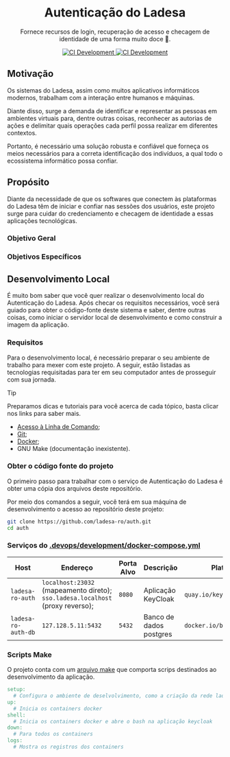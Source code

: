 
<h1 align="center">Autenticação do Ladesa</h1>

<p align="center">Fornece recursos de login, recuperação de acesso e checagem de identidade de uma forma muito doce 💝.</p>

<div align="center">
  <a href="https://github.com/ladesa-ro/auth/actions/workflows/ci.yml?query=branch%3Amain">
    <img alt="CI Development" src="https://img.shields.io/github/actions/workflow/status/ladesa-ro/auth/ci.yml?style=flat&logo=github&logoColor=white&label=development&branch=main&labelColor=18181B" />
  </a>
  
  <a href="https://github.com/ladesa-ro/auth/actions/workflows/ci.yml?query=branch%3Aproduction">
    <img alt="CI Development" src="https://img.shields.io/github/actions/workflow/status/ladesa-ro/auth/ci.yml?style=flat&logo=github&logoColor=white&label=production&branch=production&labelColor=18181B" />
  </a>
  
</div>

## Motivação

Os sistemas do Ladesa, assim como muitos aplicativos informáticos modernos, trabalham com a interação entre humanos e máquinas. 

Diante disso, surge a demanda de identificar e representar as pessoas em ambientes virtuais para, dentre outras coisas, reconhecer as autorias de ações e delimitar quais operações cada perfil possa realizar em diferentes contextos. 

Portanto, é necessário uma solução robusta e confiável que forneça os meios necessários para a correta identificação dos indivíduos, a qual todo o ecossistema informático possa confiar.

## Propósito

Diante da necessidade de que os softwares que conectem às plataformas do Ladesa têm de iniciar e confiar nas sessões dos usuários, 
este projeto surge para cuidar do credenciamento e checagem de identidade a essas aplicações tecnológicas.

### Objetivo Geral

### Objetivos Específicos

## Desenvolvimento Local

É muito bom saber que você quer realizar o desenvolvimento local do Autenticação do Ladesa. Após checar os requisitos necessários, você será guiado para obter o código-fonte deste sistema e saber, dentre outras coisas, como iniciar o servidor local de desenvolvimento e como construir a imagem da aplicação.

### Requisitos

Para o desenvolvimento local, é necessário preparar o seu ambiente de trabalho para mexer com este projeto. A seguir, estão listadas as tecnologias requisitadas para ter em seu computador antes de prosseguir com sua jornada.

> [!TIP]
> Preparamos dicas e tutoriais para você acerca de cada tópico,
> basta clicar nos links para saber mais.

- [Acesso à Linha de Comando](https://docs.ladesa.com.br/developers/tutorials/os/command-line/);
- [Git](https://docs.ladesa.com.br/developers/tutorials/source-code/git/);
- [Docker](https://docs.ladesa.com.br/developers/tutorials/platforms/containers/docker/);
- GNU Make (documentação inexistente).

### Obter o código fonte do projeto

O primeiro passo para trabalhar com o serviço de Autenticação do Ladesa é obter uma cópia dos arquivos deste repositório. 

Por meio dos comandos a seguir, você terá em sua máquina de desenvolvimento o acesso ao repositório deste projeto:

```sh
git clone https://github.com/ladesa-ro/auth.git
cd auth
```

### Serviços do [.devops/development/docker-compose.yml](./.devops/development/docker-compose.yml)

| Host                | Endereço                                                                       | Porta Alvo | Descrição               | Plataforma Base                   |
| ------------------- | ------------------------------------------------------------------------------ | ---------- | ----------------------- | --------------------------------- |
| `ladesa-ro-auth`    | `localhost:23032` (mapeamento direto); `sso.ladesa.localhost` (proxy reverso); | `8080`     | Aplicação KeyCloak      | `quay.io/keycloak/keycloak:25.0`  |
| `ladesa-ro-auth-db` | `127.128.5.11:5432`                                                            | `5432`     | Banco de dados postgres | `docker.io/bitnami/postgresql:15` |

### Scripts Make

O projeto conta com um [arquivo make](./Makefile) que comporta scrips destinados ao desenvolvimento da aplicação.

```Makefile
setup:
  # Configura o ambiente de deselvolvimento, como a criação da rede ladesa-net e os arquivos .env
up:
  # Inicia os containers docker
shell:
  # Inicia os containers docker e abre o bash na aplicação keycloak
down:
  # Para todos os containers
logs:
  # Mostra os registros dos containers
```
